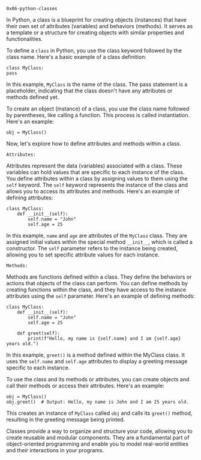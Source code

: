 `0x06-python-classes`

In Python, a class is a blueprint for creating objects (instances) that have their own set of attributes
(variables) and behaviors (methods). It serves as a template or a structure for creating objects with
similar properties and functionalities.

To define a `class` in Python, you use the class keyword followed by the class name. Here's a basic example
of a class definition:

```
class MyClass:
pass
```
In this example, `MyClass` is the name of the class. The pass statement is a placeholder, indicating that
the class doesn't have any attributes or methods defined yet.

To create an object (instance) of a class, you use the class name followed by parentheses, like calling a function.
This process is called instantiation. Here's an example:

```
obj = MyClass()
```
Now, let's explore how to define attributes and methods within a class.

`Attributes:`

Attributes represent the data (variables) associated with a class. These variables can hold values that are specific
to each instance of the class. You define attributes within a class by assigning values to them using the `self` keyword.
The `self` keyword represents the instance of the class and allows you to access its attributes and methods.
Here's an example of defining attributes:

```
class MyClass:
    def __init__(self):
        self.name = "John"
        self.age = 25
```
In this example, `name` and `age` are attributes of the `MyClass` class. They are assigned initial values within the
special method `__init__`, which is called a constructor. The `self` parameter refers to the instance being created,
allowing you to set specific attribute values for each instance.

`Methods:`

Methods are functions defined within a class. They define the behaviors or actions that objects of the class
can perform. You can define methods by creating functions within the class, and they have access to the instance
attributes using the `self` parameter. Here's an example of defining methods:

```
class MyClass:
    def __init__(self):
        self.name = "John"
        self.age = 25

    def greet(self):
        print(f"Hello, my name is {self.name} and I am {self.age} years old.")
```
In this example, `greet()` is a method defined within the MyClass class. It uses the `self.name` and `self.age`
attributes to display a greeting message specific to each instance.

To use the class and its methods or attributes, you can create objects and call their methods or access their
attributes. Here's an example:

```
obj = MyClass()
obj.greet()  # Output: Hello, my name is John and I am 25 years old.
```
This creates an instance of `MyClass` called `obj` and calls its `greet()` method, resulting in the greeting message
being printed.

Classes provide a way to organize and structure your code, allowing you to create reusable and modular components.
They are a fundamental part of object-oriented programming and enable you to model real-world entities and their
interactions in your programs.
